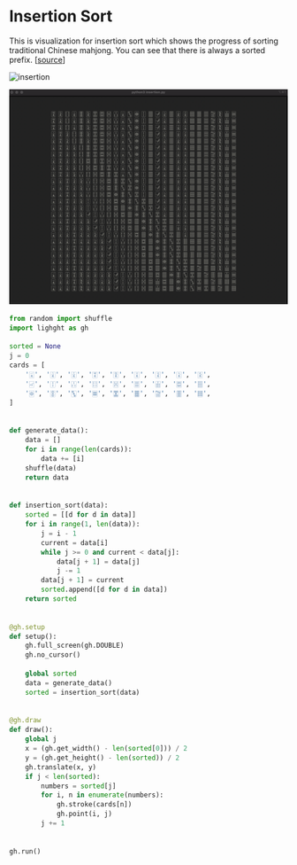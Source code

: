 # Insertion Sort

This is visualization for insertion sort which shows the progress of sorting traditional Chinese mahjong. You can see that there is always a sorted prefix. [[source](../../examples/insertion.py)]

![insertion](https://raw.githubusercontent.com/charming-art/public-files/master/example_insertion.gif)

![insertion](https://raw.githubusercontent.com/charming-art/public-files/master/example_insertion.png)

```py
from random import shuffle
import lighght as gh

sorted = None
j = 0
cards = [
    '🀇', '🀈', '🀉', '🀊', '🀋', '🀌', '🀍', '🀎', '🀏',
    '🀐', '🀑', '🀒', '🀓', '🀔', '🀕', '🀖', '🀗', '🀘',
    '🀙', '🀚', '🀛', '🀜', '🀝', '🀞', '🀟', '🀠', '🀡',
]


def generate_data():
    data = []
    for i in range(len(cards)):
        data += [i]
    shuffle(data)
    return data


def insertion_sort(data):
    sorted = [[d for d in data]]
    for i in range(1, len(data)):
        j = i - 1
        current = data[i]
        while j >= 0 and current < data[j]:
            data[j + 1] = data[j]
            j -= 1
        data[j + 1] = current
        sorted.append([d for d in data])
    return sorted


@gh.setup
def setup():
    gh.full_screen(gh.DOUBLE)
    gh.no_cursor()

    global sorted
    data = generate_data()
    sorted = insertion_sort(data)


@gh.draw
def draw():
    global j
    x = (gh.get_width() - len(sorted[0])) / 2
    y = (gh.get_height() - len(sorted)) / 2
    gh.translate(x, y)
    if j < len(sorted):
        numbers = sorted[j]
        for i, n in enumerate(numbers):
            gh.stroke(cards[n])
            gh.point(i, j)
        j += 1


gh.run()
```
